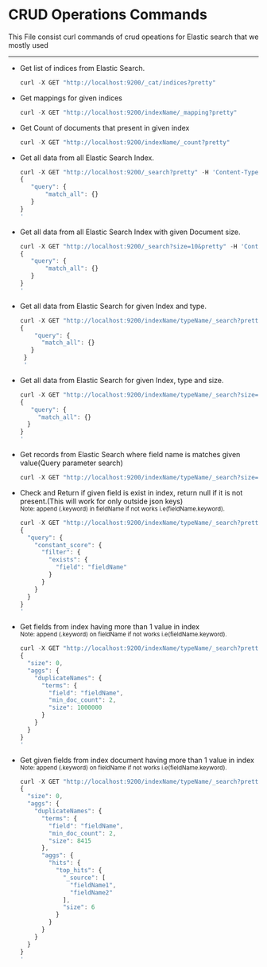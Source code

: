# CRUD Operations Commands
This File consist curl commands of crud opeations for Elastic search that we mostly used
***
- Get list of indices from Elastic Search.
  ```javascript
  curl -X GET "http://localhost:9200/_cat/indices?pretty"
  ```
  
- Get mappings for given indices
  ```javascript
  curl -X GET "http://localhost:9200/indexName/_mapping?pretty"
  ```
  
- Get Count of documents that present in given index
  ```javascript
  curl -X GET "http://localhost:9200/indexName/_count?pretty"
  ```
  
- Get all data from all Elastic Search Index.
  ```javascript
  curl -X GET "http://localhost:9200/_search?pretty" -H 'Content-Type: application/json' -d'
  {
     "query": {
         "match_all": {}
     }
  }
  '
  ```
  
- Get all data from all Elastic Search Index with given Document size.
  ```javascript
  curl -X GET "http://localhost:9200/_search?size=10&pretty" -H 'Content-Type: application/json' -d'
  {
     "query": {
         "match_all": {}
     }
  }
  '
  ```
  
- Get all data from Elastic Search for given Index and type.
   ```javascript
   curl -X GET "http://localhost:9200/indexName/typeName/_search?pretty" -H 'Content-Type: application/json' -d'
   {
       "query": {
         "match_all": {}
      }
    }
    '
    ```
    
 - Get all data from Elastic Search for given Index, type and size.
    ```javascript
    curl -X GET "http://localhost:9200/indexName/typeName/_search?size=10&pretty" -H 'Content-Type: application/json' -d'
    {
       "query": {
         "match_all": {}
      }
    }
    '
    ```
    
- Get records from Elastic Search where field name is matches given value(Query parameter search)
  ```javascript
  curl -X GET "http://localhost:9200/indexName/typeName/_search?size=100&q=fieldName:fieldValue&pretty"
  ```
 
- Check and Return if given field is exist in index, return null if it is not present.(This will work for only outside json keys) <br />
  <sub>Note: append (.keyword) in fieldName if not works i.e(fieldName.keyword).</sub>
  ```javascript
  curl -X GET "http://localhost:9200/indexName/typeName/_search?pretty" -H 'Content-Type: application/json' -d'
  {
    "query": {
      "constant_score": {
        "filter": {
          "exists": {
            "field": "fieldName"
          }
        }
      }
    }
  }
  '
  ```
  
- Get fields from index having more than 1 value in index <br />
  <sub>Note: append (.keyword) on fieldName if not works i.e(fieldName.keyword).</sub>
  ```javascript
  curl -X GET "http://localhost:9200/indexName/typeName/_search?pretty" -H 'Content-Type: application/json' -d'
  {
    "size": 0,
    "aggs": {
      "duplicateNames": {
        "terms": {
          "field": "fieldName",
          "min_doc_count": 2,
          "size": 1000000
        }
      }
    }
  }
  '
  ```
  
- Get given fields from index document having more than 1 value in index <br />
  <sub>Note: append (.keyword) on fieldName if not works i.e(fieldName.keyword).</sub>
  ```javascript
  curl -X GET "http://localhost:9200/indexName/typeName/_search?pretty" -H 'Content-Type: application/json' -d'
  {
    "size": 0,
    "aggs": {
      "duplicateNames": {
        "terms": {
          "field": "fieldName",
          "min_doc_count": 2,
          "size": 8415
        },
        "aggs": {
          "hits": {
            "top_hits": {
              "_source": [
                "fieldName1",
                "fieldName2"
              ],
              "size": 6
            }
          }
        }
      }
    }
  }
  '

